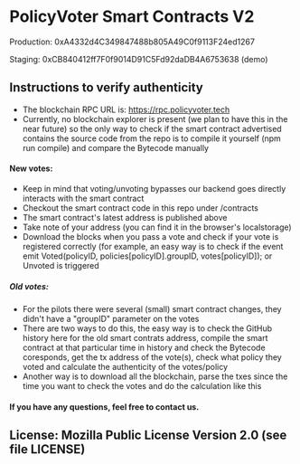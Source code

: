 # PolicyVoter Smart Contracts V2

Production: 0xA4332d4C349847488b805A49C0f9113F24ed1267

Staging: 0xCB840412ff7F0f9014D91C5Fd92daDB4A6753638 (demo)

## Instructions to verify authenticity

- The blockchain RPC URL is: https://rpc.policyvoter.tech
- Currently, no blockchain explorer is present (we plan to have this in the near future) so the only way to check if the smart contract advertised contains the source code from the repo is to compile it yourself (npm run compile) and compare the Bytecode manually

#### New votes:

- Keep in mind that voting/unvoting bypasses our backend goes directly interacts with the smart contract
- Checkout the smart contract code in this repo under /contracts
- The smart contract's latest address is published above
- Take note of your address (you can find it in the browser's localstorage)
- Download the blocks when you pass a vote and check if your vote is registered correctly (for example, an easy way is to check if the event emit Voted(policyID, policies[policyID].groupID, votes[policyID]); or Unvoted is triggered

##### Old votes:

- For the pilots there were several (small) smart contract changes, they didn't have a "groupID" parameter on the votes
- There are two ways to do this, the easy way is to check the GitHub history here for the old smart contrats address, compile the smart contract at that particular time in history and check the Bytecode coresponds, get the tx address of the vote(s), check what policy they voted and calculate the authenticity of the votes/policy
- Another way is to download all the blockchain, parse the txes since the time you want to check the votes and do the calculation like this

#### If you have any questions, feel free to contact us.

## License: Mozilla Public License Version 2.0 (see file LICENSE)
